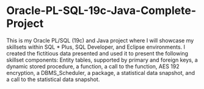 # Oracle-PL-SQL-19c-Java-Complete-Project
This is my Oracle PL/SQL (19c) and Java project where I will showcase my skillsets within SQL * Plus, SQL Developer, and Eclipse environments.  I created the fictitious data presented and used it to present the following skillset components:  Entity tables, supported by primary and foreign keys, a dynamic stored procedure, a function, a call to the function, AES 192 encryption, a DBMS_Scheduler, a package, a statistical data snapshot, and a call to the statistical data snapshot.  
